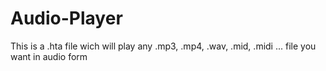 # Audio-Player
This is a .hta file wich will play any .mp3, .mp4, .wav, .mid, .midi ... file you want in audio form
